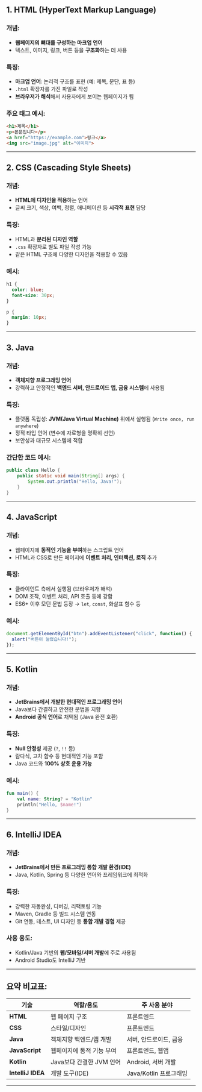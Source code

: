 ## 1. **HTML (HyperText Markup Language)**

### 개념:

* **웹페이지의 뼈대를 구성하는 마크업 언어**
* 텍스트, 이미지, 링크, 버튼 등을 **구조화**하는 데 사용

### 특징:

* **마크업 언어**: 논리적 구조를 표현 (예: 제목, 문단, 표 등)
* `.html` 확장자를 가진 파일로 작성
* **브라우저가 해석**해서 사용자에게 보이는 웹페이지가 됨

### 주요 태그 예시:

```html
<h1>제목</h1>
<p>본문입니다</p>
<a href="https://example.com">링크</a>
<img src="image.jpg" alt="이미지">
```

---

## 2. **CSS (Cascading Style Sheets)**

### 개념:

* **HTML에 디자인을 적용**하는 언어
* 글씨 크기, 색상, 여백, 정렬, 애니메이션 등 **시각적 표현** 담당

### 특징:

* HTML과 **분리된 디자인 역할**
* `.css` 확장자로 별도 파일 작성 가능
* 같은 HTML 구조에 다양한 디자인을 적용할 수 있음

### 예시:

```css
h1 {
  color: blue;
  font-size: 30px;
}

p {
  margin: 10px;
}
```

---

## 3. **Java**

### 개념:

* **객체지향 프로그래밍 언어**
* 강력하고 안정적인 **백엔드 서버, 안드로이드 앱, 금융 시스템**에 사용됨

### 특징:

* 플랫폼 독립성: **JVM(Java Virtual Machine)** 위에서 실행됨 (`Write once, run anywhere`)
* 정적 타입 언어 (변수에 자료형을 명확히 선언)
* 보안성과 대규모 시스템에 적합

### 간단한 코드 예시:

```java
public class Hello {
    public static void main(String[] args) {
        System.out.println("Hello, Java!");
    }
}
```

---

## 4. **JavaScript**

### 개념:

* 웹페이지에 **동적인 기능을 부여**하는 스크립트 언어
* HTML과 CSS로 만든 페이지에 **이벤트 처리, 인터랙션, 로직** 추가

### 특징:

* 클라이언트 측에서 실행됨 (브라우저가 해석)
* DOM 조작, 이벤트 처리, API 호출 등에 강함
* ES6+ 이후 모던 문법 등장 → `let`, `const`, 화살표 함수 등

### 예시:

```javascript
document.getElementById("btn").addEventListener("click", function() {
  alert("버튼이 눌렸습니다!");
});
```

---

## 5. **Kotlin**

### 개념:

* **JetBrains에서 개발한 현대적인 프로그래밍 언어**
* Java보다 간결하고 안전한 문법을 지향
* **Android 공식 언어**로 채택됨 (Java 완전 호환)

### 특징:

* **Null 안정성** 제공 (`?`, `!!` 등)
* 람다식, 고차 함수 등 현대적인 기능 포함
* Java 코드와 **100% 상호 운용 가능**

### 예시:

```kotlin
fun main() {
    val name: String? = "Kotlin"
    println("Hello, $name!")
}
```

---

## 6. **IntelliJ IDEA**

### 개념:

* **JetBrains에서 만든 프로그래밍 통합 개발 환경(IDE)**
* Java, Kotlin, Spring 등 다양한 언어와 프레임워크에 최적화

### 특징:

* 강력한 자동완성, 디버깅, 리팩토링 기능
* Maven, Gradle 등 빌드 시스템 연동
* Git 연동, 테스트, UI 디자인 등 **통합 개발 경험** 제공

### 사용 용도:

* Kotlin/Java 기반의 **웹/모바일/서버 개발**에 주로 사용됨
* Android Studio도 IntelliJ 기반

---

## 요약 비교표:

| 기술                | 역할/용도             | 주 사용 분야           |
| ----------------- | ----------------- | ----------------- |
| **HTML**          | 웹 페이지 구조          | 프론트엔드             |
| **CSS**           | 스타일/디자인           | 프론트엔드             |
| **Java**          | 객체지향 백엔드/앱 개발     | 서버, 안드로이드, 금융     |
| **JavaScript**    | 웹페이지에 동적 기능 부여    | 프론트엔드, 웹앱         |
| **Kotlin**        | Java보다 간결한 JVM 언어 | Android, 서버 개발    |
| **IntelliJ IDEA** | 개발 도구(IDE)        | Java/Kotlin 프로그래밍 |

---
